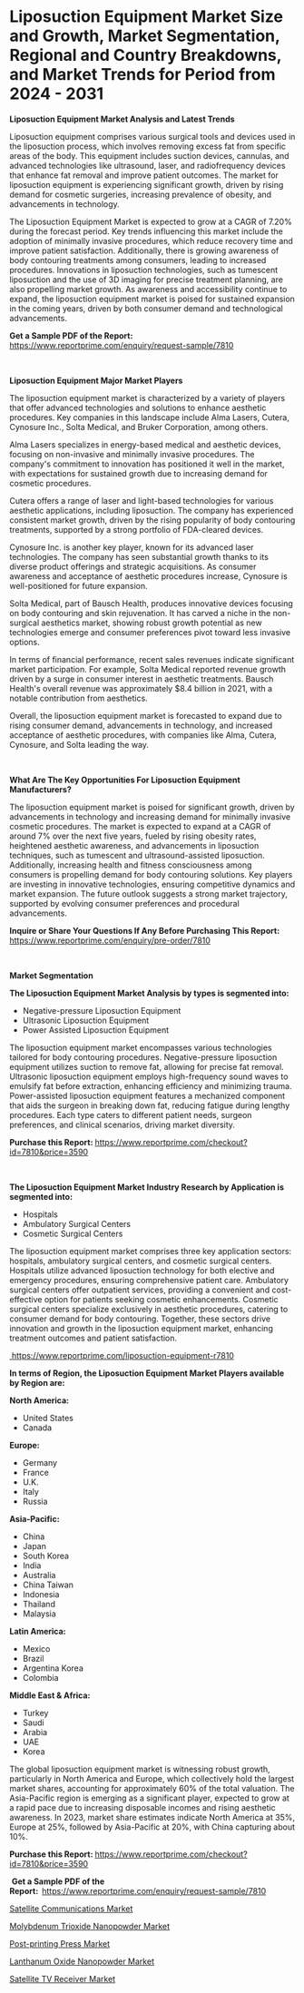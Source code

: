 <p><h1>Liposuction Equipment Market Size and Growth, Market Segmentation, Regional and Country Breakdowns, and Market Trends for Period from 2024 -  2031</h1></p><p><strong>Liposuction Equipment Market Analysis and Latest Trends</strong></p>
<p><p>Liposuction equipment comprises various surgical tools and devices used in the liposuction process, which involves removing excess fat from specific areas of the body. This equipment includes suction devices, cannulas, and advanced technologies like ultrasound, laser, and radiofrequency devices that enhance fat removal and improve patient outcomes. The market for liposuction equipment is experiencing significant growth, driven by rising demand for cosmetic surgeries, increasing prevalence of obesity, and advancements in technology. </p><p>The Liposuction Equipment Market is expected to grow at a CAGR of 7.20% during the forecast period. Key trends influencing this market include the adoption of minimally invasive procedures, which reduce recovery time and improve patient satisfaction. Additionally, there is growing awareness of body contouring treatments among consumers, leading to increased procedures. Innovations in liposuction technologies, such as tumescent liposuction and the use of 3D imaging for precise treatment planning, are also propelling market growth. As awareness and accessibility continue to expand, the liposuction equipment market is poised for sustained expansion in the coming years, driven by both consumer demand and technological advancements.</p></p>
<p><strong>Get a Sample PDF of the Report:&nbsp;</strong> <a href="https://www.reportprime.com/enquiry/request-sample/7810">https://www.reportprime.com/enquiry/request-sample/7810</a></p>
<p>&nbsp;</p>
<p><strong>Liposuction Equipment Major Market Players</strong></p>
<p><p>The liposuction equipment market is characterized by a variety of players that offer advanced technologies and solutions to enhance aesthetic procedures. Key companies in this landscape include Alma Lasers, Cutera, Cynosure Inc., Solta Medical, and Bruker Corporation, among others. </p><p>Alma Lasers specializes in energy-based medical and aesthetic devices, focusing on non-invasive and minimally invasive procedures. The company's commitment to innovation has positioned it well in the market, with expectations for sustained growth due to increasing demand for cosmetic procedures.</p><p>Cutera offers a range of laser and light-based technologies for various aesthetic applications, including liposuction. The company has experienced consistent market growth, driven by the rising popularity of body contouring treatments, supported by a strong portfolio of FDA-cleared devices. </p><p>Cynosure Inc. is another key player, known for its advanced laser technologies. The company has seen substantial growth thanks to its diverse product offerings and strategic acquisitions. As consumer awareness and acceptance of aesthetic procedures increase, Cynosure is well-positioned for future expansion.</p><p>Solta Medical, part of Bausch Health, produces innovative devices focusing on body contouring and skin rejuvenation. It has carved a niche in the non-surgical aesthetics market, showing robust growth potential as new technologies emerge and consumer preferences pivot toward less invasive options.</p><p>In terms of financial performance, recent sales revenues indicate significant market participation. For example, Solta Medical reported revenue growth driven by a surge in consumer interest in aesthetic treatments. Bausch Health's overall revenue was approximately $8.4 billion in 2021, with a notable contribution from aesthetics.</p><p>Overall, the liposuction equipment market is forecasted to expand due to rising consumer demand, advancements in technology, and increased acceptance of aesthetic procedures, with companies like Alma, Cutera, Cynosure, and Solta leading the way.</p></p>
<p>&nbsp;</p>
<p><strong>What Are The Key Opportunities For Liposuction Equipment Manufacturers?</strong></p>
<p><p>The liposuction equipment market is poised for significant growth, driven by advancements in technology and increasing demand for minimally invasive cosmetic procedures. The market is expected to expand at a CAGR of around 7% over the next five years, fueled by rising obesity rates, heightened aesthetic awareness, and advancements in liposuction techniques, such as tumescent and ultrasound-assisted liposuction. Additionally, increasing health and fitness consciousness among consumers is propelling demand for body contouring solutions. Key players are investing in innovative technologies, ensuring competitive dynamics and market expansion. The future outlook suggests a strong market trajectory, supported by evolving consumer preferences and procedural advancements.</p></p>
<p><strong>Inquire or Share Your Questions If Any Before Purchasing This Report:</strong> <a href="https://www.reportprime.com/enquiry/pre-order/7810">https://www.reportprime.com/enquiry/pre-order/7810</a></p>
<p>&nbsp;</p>
<p><strong>Market Segmentation</strong></p>
<p><strong>The Liposuction Equipment Market Analysis by types is segmented into:</strong></p>
<p><ul><li>Negative-pressure Liposuction Equipment</li><li>Ultrasonic Liposuction Equipment</li><li>Power Assisted Liposuction Equipment</li></ul></p>
<p><p>The liposuction equipment market encompasses various technologies tailored for body contouring procedures. Negative-pressure liposuction equipment utilizes suction to remove fat, allowing for precise fat removal. Ultrasonic liposuction equipment employs high-frequency sound waves to emulsify fat before extraction, enhancing efficiency and minimizing trauma. Power-assisted liposuction equipment features a mechanized component that aids the surgeon in breaking down fat, reducing fatigue during lengthy procedures. Each type caters to different patient needs, surgeon preferences, and clinical scenarios, driving market diversity.</p></p>
<p><strong>Purchase this Report:&nbsp;</strong><a href="https://www.reportprime.com/checkout?id=7810&price=3590">https://www.reportprime.com/checkout?id=7810&price=3590</a></p>
<p>&nbsp;</p>
<p><strong>The Liposuction Equipment Market Industry Research by Application is segmented into:</strong></p>
<p><ul><li>Hospitals</li><li>Ambulatory Surgical Centers</li><li>Cosmetic Surgical Centers</li></ul></p>
<p><p>The liposuction equipment market comprises three key application sectors: hospitals, ambulatory surgical centers, and cosmetic surgical centers. Hospitals utilize advanced liposuction technology for both elective and emergency procedures, ensuring comprehensive patient care. Ambulatory surgical centers offer outpatient services, providing a convenient and cost-effective option for patients seeking cosmetic enhancements. Cosmetic surgical centers specialize exclusively in aesthetic procedures, catering to consumer demand for body contouring. Together, these sectors drive innovation and growth in the liposuction equipment market, enhancing treatment outcomes and patient satisfaction.</p></p>
<p><a href="https://www.reportprime.com/liposuction-equipment-r7810">&nbsp;https://www.reportprime.com/liposuction-equipment-r7810</a></p>
<p><strong>In terms of Region, the Liposuction Equipment Market Players available by Region are:</strong></p>
<p>
    <p> <strong> North America: </strong>
        <ul>
            <li>United States</li>
            <li>Canada</li>
        </ul>
        </p> 
    <p> <strong> Europe: </strong>
        <ul>
            <li>Germany</li>
            <li>France</li>
            <li>U.K.</li>
            <li>Italy</li>
            <li>Russia</li>
        </ul>
        </p> 
    <p> <strong> Asia-Pacific: </strong>
        <ul>
            <li>China</li>
            <li>Japan</li>
            <li>South Korea</li>
            <li>India</li>
            <li>Australia</li>
            <li>China Taiwan</li>
            <li>Indonesia</li>
            <li>Thailand</li>
            <li>Malaysia</li>
        </ul>
        </p> 
    <p> <strong> Latin America: </strong>
        <ul>
            <li>Mexico</li>
            <li>Brazil</li>
            <li>Argentina Korea</li>
            <li>Colombia</li>
        </ul>
        </p> 
    <p> <strong> Middle East & Africa: </strong>
        <ul>
            <li>Turkey</li>
            <li>Saudi</li>
            <li>Arabia</li>
            <li>UAE</li>
            <li>Korea</li>
        </ul>
    </p>
    </p>
<p><p>The global liposuction equipment market is witnessing robust growth, particularly in North America and Europe, which collectively hold the largest market shares, accounting for approximately 60% of the total valuation. The Asia-Pacific region is emerging as a significant player, expected to grow at a rapid pace due to increasing disposable incomes and rising aesthetic awareness. In 2023, market share estimates indicate North America at 35%, Europe at 25%, followed by Asia-Pacific at 20%, with China capturing about 10%.</p></p>
<p><strong>Purchase this Report: </strong><a href="https://www.reportprime.com/checkout?id=7810&price=3590">https://www.reportprime.com/checkout?id=7810&price=3590</a></p>
<p>&nbsp;<strong>Get a Sample PDF of the Report:&nbsp;&nbsp;</strong><a href="https://www.reportprime.com/enquiry/request-sample/7810">https://www.reportprime.com/enquiry/request-sample/7810</a></p>
<p><strong></strong></p>
<p><p><a href="https://issuu.com/reportprime-2/docs/satellite-communications-market-siz_0928003b8688bf">Satellite Communications Market</a></p><p><a href="https://www.linkedin.com/pulse/driving-market-forces-molybdenum-trioxide-nanopowder-trends-ryqte?trackingId=WWKeczjJR1e%2BCADUt5RTpA%3D%3D">Molybdenum Trioxide Nanopowder Market</a></p><p><a href="https://medium.com/@adam.dyer78678/global-post-printing-press-market-status-2024-2031-and-forecast-by-region-product-end-use-d2c458206dda">Post-printing Press Market</a></p><p><a href="https://www.linkedin.com/pulse/lanthanum-oxide-nanopowder-market-industry-trends-forecast-xol5e?trackingId=n5e%2BfGU5Qrudh2%2Boq5zw0g%3D%3D">Lanthanum Oxide Nanopowder Market</a></p><p><a href="https://issuu.com/reportprime-2/docs/satellite-tv-receiver-market-size-2_5c192b977031b2">Satellite TV Receiver Market</a></p></p>